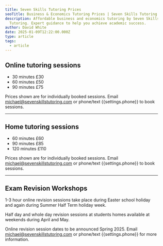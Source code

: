 ```yaml
---
title: Seven Skills Tutoring Prices
seoTitle: Business & Economics Tutoring Prices | Seven Skills Tutoring
description: Affordable business and economics tutoring by Seven Skills
  Tutoring. Expert guidance to help you achieve academic success.
author: David White
date: 2025-01-09T12:22:00.000Z
type: article
tags:
  - article
---
```

## Online tutoring sessions

* 30 minutes £30
* 60 minutes £50
* 90 minutes £75

Prices shown are for individually booked sessions. Email [michael@sevenskillstutoring.com](mailto:michael@sevenskillstutoring.com) or phone/text {{settings.phone}} to book sessions.

- - -

## Home tutoring sessions

* 60 minutes £60
* 90 minutes £85
* 120 minutes £110

Prices shown are for individually booked sessions. Email [michael@sevenskillstutoring.com](mailto:michael@sevenskillstutoring.com) or phone/text {{settings.phone}} to book sessions.

- - -

## Exam Revision Workshops

1-3 hour online revision sessions take place during Easter school holiday and again during Summer Half Term holiday week.

Half day and whole day revision sessions at students homes available at weekends during April and May.

Online revision session dates to be announced Spring 2025. Email [michael@sevenskillstutoring.com](mailto:michael@sevenskillstutoring.com) or phone/text {{settings.phone}} for more information.

